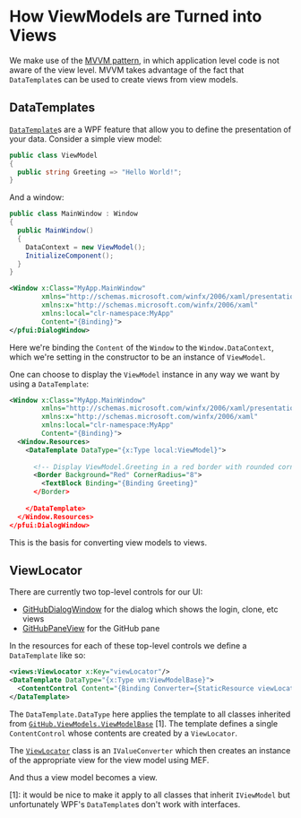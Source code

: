 # How ViewModels are Turned into Views

We make use of the  [MVVM pattern](https://msdn.microsoft.com/en-us/library/ff798384.aspx), in which application level code is not aware of the view level. MVVM takes advantage of the fact that `DataTemplate`s can be used to create views from view models.

## DataTemplates

[`DataTemplate`](https://docs.microsoft.com/en-us/dotnet/framework/wpf/data/data-templating-overview)s are a WPF feature that allow you to define the presentation of your data. Consider a simple view model:

```csharp
public class ViewModel
{
  public string Greeting => "Hello World!";
}
```

And a window:

```csharp
public class MainWindow : Window
{
  public MainWindow()
  {
    DataContext = new ViewModel();
    InitializeComponent();
  }
}
```

```xml
<Window x:Class="MyApp.MainWindow"
        xmlns="http://schemas.microsoft.com/winfx/2006/xaml/presentation"
        xmlns:x="http://schemas.microsoft.com/winfx/2006/xaml"
        xmlns:local="clr-namespace:MyApp"
        Content="{Binding}">
</pfui:DialogWindow>

```

Here we're binding the `Content` of the `Window` to the `Window.DataContext`, which we're setting in the constructor to be an instance of `ViewModel`.

One can choose to display the `ViewModel` instance in any way we want by using a `DataTemplate`:

```xml
<Window x:Class="MyApp.MainWindow"
        xmlns="http://schemas.microsoft.com/winfx/2006/xaml/presentation"
        xmlns:x="http://schemas.microsoft.com/winfx/2006/xaml"
        xmlns:local="clr-namespace:MyApp"
        Content="{Binding}">
  <Window.Resources>
    <DataTemplate DataType="{x:Type local:ViewModel}">
      
      <!-- Display ViewModel.Greeting in a red border with rounded corners -->
	  <Border Background="Red" CornerRadius="8">
        <TextBlock Binding="{Binding Greeting}"
      </Border>
        
    </DataTemplate>
  </Window.Resources>
</pfui:DialogWindow>
```

This is the basis for converting view models to views.

## ViewLocator

There are currently two top-level controls for our UI:

- [GitHubDialogWindow](../src/GitHub.VisualStudio/Views/Dialog/GitHubDialogWindow.xaml) for the dialog which shows the login, clone, etc views
- [GitHubPaneView](../src/GitHub.VisualStudio/Views/GitHubPane/GitHubPaneView.xaml) for the GitHub pane

In the resources for each of these top-level controls we define a `DataTemplate` like so:

```xml
<views:ViewLocator x:Key="viewLocator"/>
<DataTemplate DataType="{x:Type vm:ViewModelBase}">
  <ContentControl Content="{Binding Converter={StaticResource viewLocator}}"/>
</DataTemplate>
```

The `DataTemplate.DataType` here applies the template to all classes inherited from [`GitHub.ViewModels.ViewModelBase`](../src/GitHub.Exports.Reactive/ViewModels/ViewModelBase.cs) [1]. The template defines a single `ContentControl` whose contents are created by a `ViewLocator`.

The [`ViewLocator`](../src/GitHub.VisualStudio/Views/ViewLocator.cs) class is an `IValueConverter` which then creates an instance of the appropriate view for the view model using MEF.

And thus a view model becomes a view.

[1]: it would be nice to make it apply to all classes that inherit `IViewModel` but unfortunately WPF's `DataTemplate`s don't work with interfaces.